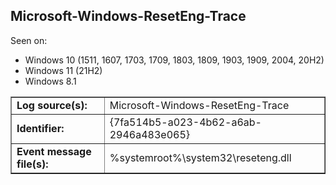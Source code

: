 ## Microsoft-Windows-ResetEng-Trace

Seen on:
* Windows 10 (1511, 1607, 1703, 1709, 1803, 1809, 1903, 1909, 2004, 20H2)
* Windows 11 (21H2)
* Windows 8.1

<table border="1" class="docutils">
  <tbody>
    <tr>
      <td><b>Log source(s):</b></td>
      <td>Microsoft-Windows-ResetEng-Trace</td>
    </tr>
    <tr>
      <td><b>Identifier:</b></td>
      <td>{7fa514b5-a023-4b62-a6ab-2946a483e065}</td>
    </tr>
    <tr>
      <td><b>Event message file(s):</b></td>
      <td>%systemroot%\system32\reseteng.dll</td>
    </tr>
  </tbody>
</table>

&nbsp;

